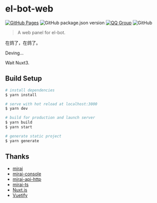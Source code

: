 # el-bot-web

[![GitHub Pages](https://github.com/ElpsyCN/el-bot-web/workflows/GitHub%20Pages/badge.svg)](https://bot.elpsy.cn)
![GitHub package.json version](https://img.shields.io/github/package-json/v/ElpsyCN/el-bot-web)
[![QQ Group](https://img.shields.io/badge/qq%20group-707408530-12B7F5)](https://shang.qq.com/wpa/qunwpa?idkey=5b0eef3e3256ce23981f3b0aa2457175c66ca9194efd266fd0e9a7dbe43ed653)
![GitHub](https://img.shields.io/github/license/ElpsyCN/el-bot-web)

> A web panel for el-bot.

在鸽了，在鸽了。

Deving...

Wait Nuxt3.

## Build Setup

```bash
# install dependencies
$ yarn install

# serve with hot reload at localhost:3000
$ yarn dev

# build for production and launch server
$ yarn build
$ yarn start

# generate static project
$ yarn generate
```

## Thanks

- [mirai](https://github.com/mamoe/mirai)
- [mirai-console](https://github.com/mamoe/mirai-console)
- [mirai-api-http](https://github.com/mamoe/mirai-api-http)
- [mirai-ts](https://github.com/YunYouJun/mirai-ts)
- [Nuxt.js](https://github.com/nuxt/nuxt.js)
- [Vuetify](https://github.com/vuetifyjs/vuetify)
